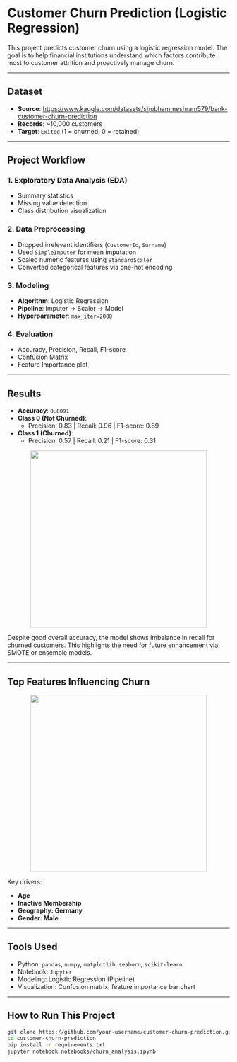 #  Customer Churn Prediction (Logistic Regression)

This project predicts customer churn using a logistic regression model. The goal is to help financial institutions understand which factors contribute most to customer attrition and proactively manage churn.

---

##  Dataset
- **Source**: https://www.kaggle.com/datasets/shubhammeshram579/bank-customer-churn-prediction
- **Records**: ~10,000 customers
- **Target**: `Exited` (1 = churned, 0 = retained)

---

##  Project Workflow

### 1. Exploratory Data Analysis (EDA)
- Summary statistics
- Missing value detection
- Class distribution visualization

### 2. Data Preprocessing
- Dropped irrelevant identifiers (`CustomerId`, `Surname`)
- Used `SimpleImputer` for mean imputation
- Scaled numeric features using `StandardScaler`
- Converted categorical features via one-hot encoding

### 3. Modeling
- **Algorithm**: Logistic Regression  
- **Pipeline**: Imputer → Scaler → Model  
- **Hyperparameter**: `max_iter=2000`

### 4. Evaluation
- Accuracy, Precision, Recall, F1-score
- Confusion Matrix
- Feature Importance plot

---

##  Results

- **Accuracy**: `0.8091`
- **Class 0 (Not Churned)**:
  - Precision: 0.83 | Recall: 0.96 | F1-score: 0.89
- **Class 1 (Churned)**:
  - Precision: 0.57 | Recall: 0.21 | F1-score: 0.31

<p align="center">
  <img src="images/confusion_matrix.png" width="400"/>
</p>

Despite good overall accuracy, the model shows imbalance in recall for churned customers. This highlights the need for future enhancement via SMOTE or ensemble models.

---

##  Top Features Influencing Churn

<p align="center">
  <img src="images/feature_importance.png" width="400"/>
</p>

Key drivers:
- **Age**
- **Inactive Membership**
- **Geography: Germany**
- **Gender: Male**

---

##  Tools Used
- Python: `pandas`, `numpy`, `matplotlib`, `seaborn`, `scikit-learn`
- Notebook: `Jupyter`
- Modeling: Logistic Regression (Pipeline)
- Visualization: Confusion matrix, feature importance bar chart

---

##  How to Run This Project

```bash
git clone https://github.com/your-username/customer-churn-prediction.git
cd customer-churn-prediction
pip install -r requirements.txt
jupyter notebook notebooks/churn_analysis.ipynb
